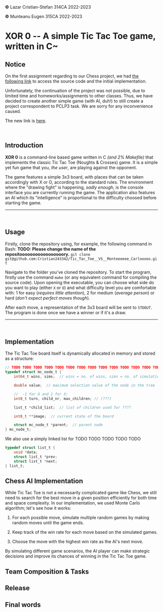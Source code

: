 **&copy;** Lazar Cristian-Stefan 314CA 2022-2023

**&copy;** Munteanu Eugen 315CA 2022-2023

# XOR 0 -- A simple Tic Tac Toe game, written in C~

## Notice

On the first assignment regarding to our Chess project, we had [the following link](https://github.com/EugenM03/simple--ai--chess) to access the source code and the initial implementation.

Unfortunately, the continuation of the project was not possible, due to limited time and homeworks/assignments to other classes. Thus, we have decided to create another simple game (with AI, duh!) to still create a project correspondent to PCLP3 task. We are sorry for any inconvenience caused.

The new link is [here](https://github.com/Cristian243342/Tic_Tac_Toe__VS__Monteeeeee_Carlooooo).

&nbsp;

## Introduction

**XOR 0** is a command-line based game written in C *(and 2% Makefile)* that implements the classic Tic Tac Toe (Noughts & Crosses) game. It is a simple yet fun game that you, *the user*, are playing against the opponent.

The game features a simple 3x3 board, with places that can be taken accordingly with X or O, according to the standard rules. The environment where the "drawing fight" is happening, *sadly enough*, is the console interface you are currently running the game. The application also features an AI which its "intelligence" is proportional to the difficulty choosed before starting the game.

---
&nbsp;

## Usage

Firstly, clone the repository using, for example, the following command in Bash:
**TODO: Please change the name of the repositooooooooooooooooory.**
```git clone git@github.com:Cristian243342/Tic_Tac_Toe__VS__Monteeeeee_Carlooooo.git```

Navigate to the folder you've cloned the repository. To start the program, firstly use the command `make` (or any equivalent command for compiling the source code). Upon opening the executable, you can choose what side do you want to play (either `X` or `O`) and what difficulty level you are comfortable with: 1 for easy (*requires little attention*), 2 for medium (*average person*) or hard (*don't expect perfect moves though*).

After each move, a representation of the 3x3 board will be sent to ```STDOUT```. The program is done once we have a winner or if it's a draw.

---
&nbsp;

## Implementation

The Tic Tac Toe board itself is dynamically allocated in memory and stored as a structure:

``` C
// TODO TODO TODO TODO TODO TODO TODO TODO TODO TODO TODO TODO TODO TODO TODO
typedef struct mc_node_t {
    int64_t wins, sims;  // wins = no. of wins, sims = no. of simulations

    double value;  // maximum selection value of the node in the tree

    //  -1 for O and 1 for X;
    int8_t turn, child_nr, max_children; // (???)

    list_t *child_list;  // list of children used for ????

    int8_t **image;  // current state of the board

    struct mc_node_t *parent;  // parent node
} mc_node_t;
```

We also use a simply linked list for  TODO TODO TODO TODO TODO

``` C
typedef struct list_t {
    void *data;
    struct list_t *prev;
    struct list_t *next;
} list_t;
```

## Chess AI Implementation

While Tic Tac Toe is not a necessarily complicated game like Chess, we still need to search for the best move in a given position efficiently for both time and space complexity. In our implementation, we used Monte Carlo algorithm; let's see how it works:

1. For each possible move, simulate multiple random games by making random moves until the game ends.

2. Keep track of the win rate for each move based on the simulated games.

3. Choose the move with the highest win rate as the AI's next move.

By simulating different game scenarios, the AI player can make strategic decisions and improve its chances of winning in the Tic Tac Toe game.

## Team Composition & Tasks

## Release

## Final words
